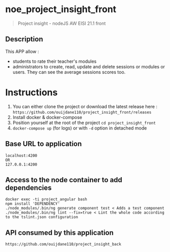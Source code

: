 # noe_project_insight_front
> Project insight - nodeJS AW EISI 21.1 front

## Description

This APP allow :
  + students to rate their teacher's modules 
  + administrators to create, read, update and delete sessions or modules or  users. They can see the average sessions scores too.

# Instructions
  1. You can either clone the project or download the latest release here : `https://github.com/ouijdane110/project_insight_front/releases`
  2. Install docker & docker-compose
  2. Position yourself at the root of the project `cd project_insight_front`
  3. `docker-compose up` (for logs) or with `-d` option in detached mode

## Base URL to application

    localhost:4200
    OR
    127.0.0.1:4200

## Access to the node container to add dependencies

    docker exec -ti project_angular bash
    npm install 'DEPENDENCY'
    ./node_modules/.bin/ng generate component test < Adds a test component
    ./node_modules/.bin/ng lint --fix=true < Lint the whole code according to the tslint.json configuration


## API consumed by this application
    https://github.com/ouijdane110/project_insight_back
